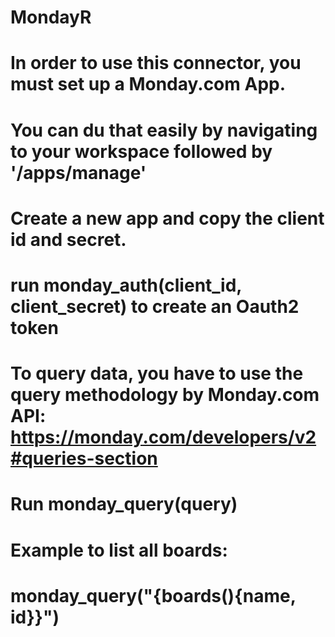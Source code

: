 # MondayR

# In order to use this connector, you must set up a Monday.com App.
# You can du that easily by navigating to your workspace followed by '/apps/manage'
# Create a new app and copy the client id and secret. 

# run monday_auth(client_id, client_secret) to create an Oauth2 token

# To query data, you have to use the query methodology by Monday.com API: https://monday.com/developers/v2#queries-section
# Run monday_query(query)

# Example to list all boards:
# monday_query("{boards(){name, id}}")
